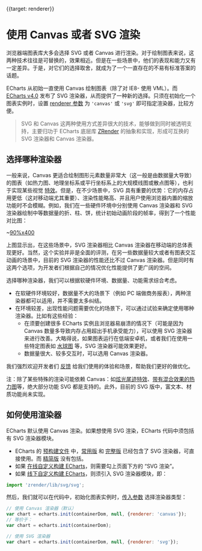 {{target: renderer}}

# 使用 Canvas 或者 SVG 渲染

浏览器端图表库大多会选择 SVG 或者 Canvas 进行渲染。对于绘制图表来说，这两种技术往往是可替换的，效果相近。但是在一些场景中，他们的表现和能力又有一定差异。于是，对它们的选择取舍，就成为了一个一直存在的不易有标准答案的话题。

ECharts 从初始一直使用 Canvas 绘制图表（除了对 IE8- 使用 VML）。而 [ECharts v4.0](https://github.com/ecomfe/echarts/releases) 发布了 SVG 渲染器，从而提供了一种新的选择。只须在初始化一个图表实例时，设置 [renderer 参数](http://echarts.baidu.com/api.html#echarts.init) 为 `'canvas'` 或 `'svg'` 即可指定渲染器，比较方便。

> SVG 和 Canvas 这两种使用方式差异很大的技术，能够做到同时被透明支持，主要归功于 ECharts 底层库 [ZRender](https://github.com/ecomfe/zrender) 的抽象和实现，形成可互换的 SVG 渲染器和 Canvas 渲染器。

## 选择哪种渲染器

一般来说，Canvas 更适合绘制图形元素数量非常大（这一般是由数据量大导致）的图表（如热力图、地理坐标系或平行坐标系上的大规模线图或散点图等），也利于实现某些视觉 [特效](examples/editor.html?c=lines-bmap-effect)。但是，在不少场景中，SVG 具有重要的优势：它的内存占用更低（这对移动端尤其重要）、渲染性能略高、并且用户使用浏览器内置的缩放功能时不会模糊。例如，我们在一些硬件环境中分别使用 Canvas 渲染器和 SVG 渲染器绘制中等数据量的折、柱、饼，统计初始动画阶段的帧率，得到了一个性能对比图：

~[90%x400](${galleryViewPath}doc-example/canvas-vs-svg&reset=1)

上图显示出，在这些场景中，SVG 渲染器相比 Canvas 渲染器在移动端的总体表现更好。当然，这个实验并非是全面的评测，在另一些数据量较大或者有图表交互动画的场景中，目前的 SVG 渲染器的性能还比不过 Canvas 渲染器。但是同时有这两个选项，为开发者们根据自己的情况优化性能提供了更广阔的空间。

选择哪种渲染器，我们可以根据软硬件环境、数据量、功能需求综合考虑。
+ 在软硬件环境较好，数据量不大的场景下（例如 PC 端做商务报表），两种渲染器都可以适用，并不需要太多纠结。
+ 在环境较差，出现性能问题需要优化的场景下，可以通过试验来确定使用哪种渲染器。比如有这些经验：
    + 在须要创建很多 ECharts 实例且浏览器易崩溃的情况下（可能是因为 Canvas 数量多导致内存占用超出手机承受能力），可以使用 SVG 渲染器来进行改善。大略得说，如果图表运行在低端安卓机，或者我们在使用一些特定图表如 [水球图](https://ecomfe.github.io/echarts-liquidfill/example/) 等，SVG 渲染器可能效果更好。
    + 数据量很大、较多交互时，可以选用 Canvas 渲染器。

我们强烈欢迎开发者们 [反馈](https://github.com/apache/incubator-echarts/issues/new) 给我们使用的体验和场景，帮助我们更好的做优化。


注：除了某些特殊的渲染可能依赖 Canvas：如[炫光尾迹特效](option.html#series-lines.effect)、[带有混合效果的热力图](examples/editor.html?c=heatmap-bmap)等，绝大部分功能 SVG 都是支持的。此外，目前的 SVG 版中，富文本、材质功能尚未实现。


## 如何使用渲染器

ECharts 默认使用 Canvas 渲染。如果想使用 SVG 渲染，ECharts 代码中须包括有 SVG 渲染器模块。

+ ECharts 的 [预构建文件](https://www.jsdelivr.com/package/npm/echarts) 中，[常用版](https://cdn.jsdelivr.net/npm/echarts/dist/echarts.common.min.js) 和 [完整版](https://cdn.jsdelivr.net/npm/echarts/dist/echarts.min.js) 已经包含了 SVG 渲染器，可直接使用。而 [精简版](https://cdn.jsdelivr.net/npm/echarts/dist/echarts.simple.min.js) 没有包括。
+ 如果 [在线自定义构建 ECharts](builder.html)，则需要勾上页面下方的 “SVG 渲染”。
+ 如果 [线下自定义构建 ECharts](tutorial.html#%E8%87%AA%E5%AE%9A%E4%B9%89%E6%9E%84%E5%BB%BA%20ECharts)，则须引入 SVG 渲染器模块，即：

```js
import 'zrender/lib/svg/svg';
```

然后，我们就可以在代码中，初始化图表实例时，[传入参数](api.html#echarts.init) 选择渲染器类型：

```js
// 使用 Canvas 渲染器（默认）
var chart = echarts.init(containerDom, null, {renderer: 'canvas'});
// 等价于：
var chart = echarts.init(containerDom);

// 使用 SVG 渲染器
var chart = echarts.init(containerDom, null, {renderer: 'svg'});
```
